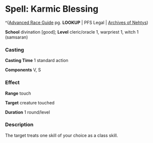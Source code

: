 # Spell: Karmic Blessing

^([Advanced Race Guide][ss-karmic-blessing] pg. **LOOKUP** | PFS Legal | [Archives of Nehtys][sn-karmic-blessing])

**School** divination [good]; **Level** cleric/oracle 1, warpriest 1, witch 1 (samsaran)

### Casting

**Casting Time** 1 standard action  

**Components** V, S

### Effect

**Range** touch  

**Target** creature touched  

**Duration** 1 round/level

### Description

The target treats one skill of your choice as a class skill.

[ss-karmic-blessing]: http://paizo.com/products/btpy8rv2
[sn-karmic-blessing]: http://www.archivesofnethys.com/SpellDisplay.aspx?ItemName=Karmic%20Blessing